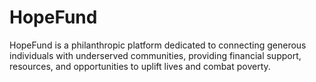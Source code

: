 # HopeFund
HopeFund is a philanthropic platform dedicated to connecting generous individuals with underserved communities, providing financial support, resources, and opportunities to uplift lives and combat poverty.

